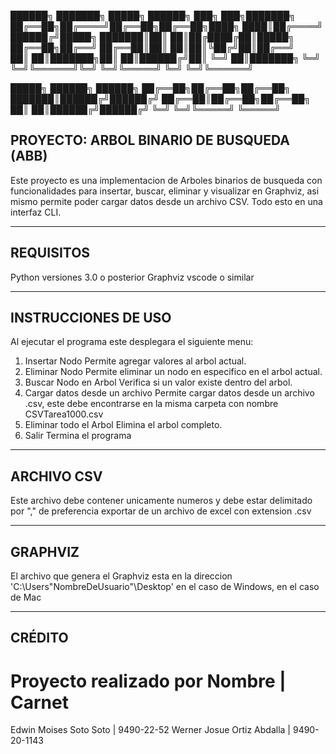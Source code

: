 ██████╗ ███████╗ █████╗ ██████╗ ███╗   ███╗███████╗
██╔══██╗██╔════╝██╔══██╗██╔══██╗████╗ ████║██╔════╝
██████╔╝█████╗  ███████║██║  ██║██╔████╔██║█████╗  
██╔══██╗██╔══╝  ██╔══██║██║  ██║██║╚██╔╝██║██╔══╝  
██║  ██║███████╗██║  ██║██████╔╝██║ ╚═╝ ██║███████╗
╚═╝  ╚═╝╚══════╝╚═╝  ╚═╝╚═════╝ ╚═╝     ╚═╝╚══════╝

 █████╗ ██████╗ ██████╗ 
██╔══██╗██╔══██╗██╔══██╗
███████║██████╔╝██████╔╝
██╔══██║██╔══██╗██╔══██╗
██║  ██║██████╔╝██████╔╝
╚═╝  ╚═╝╚═════╝ ╚═════╝ 
                                                                         
PROYECTO: ARBOL BINARIO DE BUSQUEDA (ABB)
------------------------------------------------------------------------------------------
Este proyecto es una implementacion de Arboles binarios de busqueda con funcionalidades para insertar, buscar, eliminar y visualizar en Graphviz, asi mismo permite poder cargar datos desde un archivo CSV. Todo esto en una interfaz CLI.

------------------------------------------------------------------------------------------
REQUISITOS
------------------------------------------------------------------------------------------
Python versiones 3.0 o posterior
Graphviz
vscode o similar

------------------------------------------------------------------------------------------
INSTRUCCIONES DE USO
------------------------------------------------------------------------------------------
Al ejecutar el programa este desplegara el siguiente menu:
1) Insertar Nodo
     Permite agregar valores al arbol actual.
2) Eliminar Nodo
     Permite eliminar un nodo en especifico en el arbol actual.
3) Buscar Nodo en Arbol
     Verifica si un valor existe dentro del arbol.
4) Cargar datos desde un archivo
     Permite cargar datos desde un archivo .csv, este debe encontrarse en la misma carpeta con nombre CSVTarea1000.csv
5) Eliminar todo el Arbol
     Elimina el arbol completo.
6) Salir
     Termina el programa

------------------------------------------------------------------------------------------
ARCHIVO CSV
------------------------------------------------------------------------------------------
Este archivo debe contener unicamente numeros y debe estar delimitado por "," de preferencia exportar de un archivo de excel con extension .csv

------------------------------------------------------------------------------------------
GRAPHVIZ
------------------------------------------------------------------------------------------
El archivo que genera el Graphviz esta en la direccion 'C:\Users\"NombreDeUsuario"\Desktop' en el caso de Windows, en el caso de Mac 

------------------------------------------------------------------------------------------
CRÉDITO
------------------------------------------------------------------------------------------
Proyecto realizado por 
Nombre                      |  Carnet
=================================================
Edwin Moises Soto Soto      |  9490-22-52
Werner Josue Ortiz Abdalla  |  9490-20-1143
